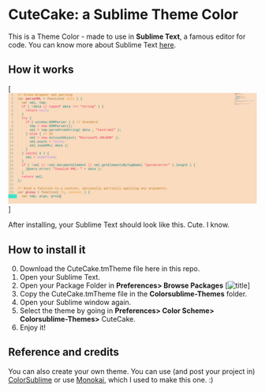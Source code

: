 # CuteCake: a Sublime Theme Color

This is a Theme Color - made to use in **Sublime Text**, a famous editor for code.
You can know more about Sublime Text [here](https://www.sublimetext.com/).

## How it works

[![title](https://raw.githubusercontent.com/sayhellotovanessa/CuteCake-Sublime-Theme-Color/master/cutecake_su.jpg.jpg)]

After installing, your Sublime Text should look like this. Cute. I know.

## How to install it

0. Download the CuteCake.tmTheme file here in this repo.
1. Open your Sublime Text.
2. Open your Package Folder in **Preferences> Browse Packages**
[![title](http://i.stack.imgur.com/Q6jgG.png)]
3. Copy the CuteCake.tmTheme file in the **Colorsublime-Themes** folder.
4. Open your Sublime window again.
5. Select the theme by going in **Preferences> Color Scheme> Colorsublime-Themes>** CuteCake.
6. Enjoy it!

## Reference and credits

You can also create your own theme. You can use (and post your project in) [ColorSublime](http://colorsublime.com/) or use [Monokai](http://tmtheme-editor.herokuapp.com/#!/editor/theme/Monokai), which I used to make this one. :)
